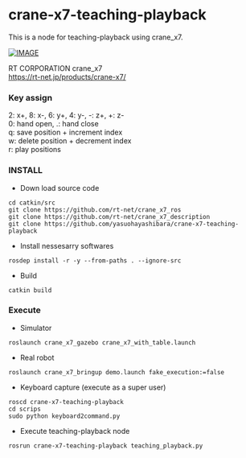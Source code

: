 # crane-x7-teaching-playback

This is a node for teaching-playback using crane_x7.

[![IMAGE](http://img.youtube.com/vi/VvXfMvtXD0I/0.jpg)](https://youtu.be/VvXfMvtXD0I)

RT CORPORATION crane_x7  
https://rt-net.jp/products/crane-x7/

### Key assign

2: x+, 8: x-, 6: y+, 4: y-, -: z+, +: z-  
0: hand open, .: hand close  
q: save position + increment index  
w: delete position + decrement index  
r: play positions  

### INSTALL

- Down load source code
```
cd catkin/src
git clone https://github.com/rt-net/crane_x7_ros
git clone https://github.com/rt-net/crane_x7_description
git clone https://github.com/yasuohayashibara/crane-x7-teaching-playback
```

- Install nessesarry softwares
```
rosdep install -r -y --from-paths . --ignore-src
```

- Build
```
catkin build
```

### Execute

- Simulator
```
roslaunch crane_x7_gazebo crane_x7_with_table.launch
```

- Real robot
```
roslaunch crane_x7_bringup demo.launch fake_execution:=false
```

- Keyboard capture (execute as a super user)
```
roscd crane-x7-teaching-playback
cd scrips
sudo python keyboard2command.py
```
- Execute teaching-playback node
```
rosrun crane-x7-teaching-playback teaching_playback.py
```
